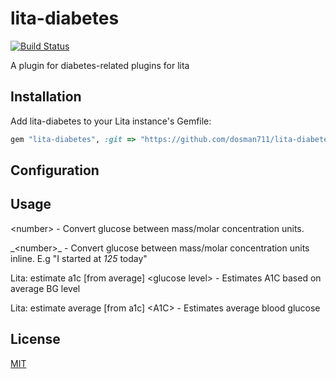 # lita-diabetes

[![Build Status](https://travis-ci.org/dosman711/lita-diabetes.svg)](https://travis-ci.org/dosman711/lita-diabetes)

A plugin for diabetes-related plugins for lita

## Installation


Add lita-diabetes to your Lita instance's Gemfile:

``` ruby
gem "lita-diabetes", :git => "https://github.com/dosman711/lita-diabetes.git"
```

## Configuration

## Usage

&lt;number&gt; - Convert glucose between mass/molar concentration units.

\_&lt;number&gt;_ - Convert glucose between mass/molar concentration units inline. E.g "I started at _125_ today"

Lita: estimate a1c [from average] &lt;glucose level&gt; - Estimates A1C based on average BG level

Lita: estimate average [from a1c] &lt;A1C&gt; - Estimates average blood glucose

## License

[MIT](http://opensource.org/licenses/MIT)
